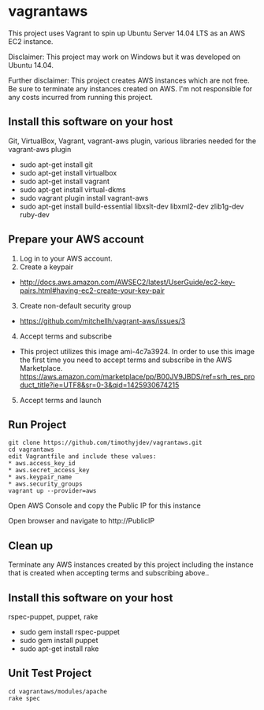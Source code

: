 # vagrantaws

This project uses Vagrant to spin up Ubuntu Server 14.04 LTS as an AWS EC2 instance.

Disclaimer: This project may work on Windows but it was developed on Ubuntu 14.04.

Further disclaimer: This project creates AWS instances which are not free. Be sure to terminate any instances created on AWS.
I'm not responsible for any costs incurred from running this project.


## Install this software on your host

Git, VirtualBox, Vagrant, vagrant-aws plugin, various libraries needed for the vagrant-aws plugin

* sudo apt-get install git
* sudo apt-get install virtualbox
* sudo apt-get install vagrant
* sudo apt-get install virtual-dkms
* sudo vagrant plugin install vagrant-aws
* sudo apt-get install build-essential libxslt-dev libxml2-dev zlib1g-dev ruby-dev

## Prepare your AWS account

1. Log in to your AWS account. 
2. Create a keypair
  - http://docs.aws.amazon.com/AWSEC2/latest/UserGuide/ec2-key-pairs.html#having-ec2-create-your-key-pair
3. Create non-default security group
  - https://github.com/mitchellh/vagrant-aws/issues/3
4. Accept terms and subscribe
  - This project utilizes this image ami-4c7a3924. In order to use this image the first time you need to accept terms and subscribe in the AWS Marketplace. 
https://aws.amazon.com/marketplace/pp/B00JV9JBDS/ref=srh_res_product_title?ie=UTF8&sr=0-3&qid=1425930674215
5. Accept terms and launch


## Run Project

```
git clone https://github.com/timothyjdev/vagrantaws.git
cd vagrantaws
edit Vagrantfile and include these values:
* aws.access_key_id
* aws.secret_access_key
* aws.keypair_name
* aws.security_groups
vagrant up --provider=aws
```

Open AWS Console and copy the Public IP for this instance

Open browser and navigate to http://PublicIP

## Clean up

Terminate any AWS instances created by this project including the instance that is created when accepting terms and subscribing above..

## Install this software on your host

rspec-puppet, puppet, rake

* sudo gem install rspec-puppet
* sudo gem install puppet
* sudo apt-get install rake

## Unit Test Project

```
cd vagrantaws/modules/apache
rake spec
```

